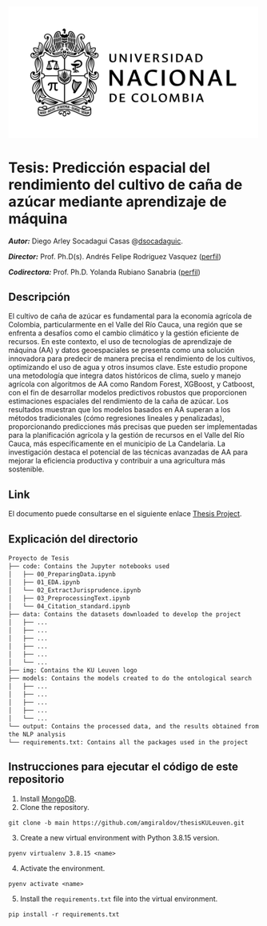 <img src="https://github.com/dsocadaguic/PrediccionCanaAzucarAA/blob/main/img/EscudoUN.png" width="500"/>

# Tesis: Predicción espacial del rendimiento del cultivo de caña de azúcar mediante aprendizaje de máquina

***Autor:*** Diego Arley Socadagui Casas @[dsocadaguic](https://github.com/dsocadaguic).

***Director:*** Prof. Ph.D(s). Andrés Felipe Rodriguez Vasquez ([perfil](https://scholar.google.es/citations?user=7D4jWaUAAAAJ&hl=es))

***Codirectora:*** Prof. Ph.D. Yolanda Rubiano Sanabria ([perfil](https://cienciasagrarias.bogota.unal.edu.co/facultad/profesores/yolanda-rubiano-sanabria))

## Descripción
El cultivo de caña de azúcar es fundamental para la economía agrícola de Colombia, particularmente en el Valle del Río Cauca, una región que se enfrenta a desafíos como el cambio climático y la gestión eficiente de recursos. En este contexto, el uso de tecnologías de aprendizaje de máquina (AA) y datos geoespaciales se presenta como una solución innovadora para predecir de manera precisa el rendimiento de los cultivos, optimizando el uso de agua y otros insumos clave. Este estudio propone una metodología que integra datos históricos de clima, suelo y manejo agrícola con algoritmos de AA como Random Forest, XGBoost, y Catboost, con el fin de desarrollar modelos predictivos robustos que proporcionen estimaciones espaciales del rendimiento de la caña de azúcar. Los resultados muestran que los modelos basados en AA superan a los métodos tradicionales (cómo regresiones lineales y penalizadas), proporcionando predicciones más precisas que pueden ser implementadas para la planificación agrícola y la gestión de recursos en el Valle del Río Cauca, más específicamente en el municipio de La Candelaria. La investigación destaca el potencial de las técnicas avanzadas de AA para mejorar la eficiencia productiva y contribuir a una agricultura más sostenible.

## Link
El documento puede consultarse en el siguiente enlace [Thesis Project]().

## Explicación del directorio

```
Proyecto de Tesis
├── code: Contains the Jupyter notebooks used
│   ├── 00_PreparingData.ipynb
│   ├── 01_EDA.ipynb
│   └── 02_ExtractJurisprudence.ipynb
│   ├── 03_PreprocessingText.ipynb
│   └── 04_Citation_standard.ipynb
├── data: Contains the datasets downloaded to develop the project
│   ├── ...
│   ├── ...
│   ├── ...
│   ├── ...
│   ├── ...
│   └── ...
├── img: Contains the KU Leuven logo
├── models: Contains the models created to do the ontological search
│   ├── ...
│   ├── ...
│   ├── ...
│   ├── ...
│   └── ...
└── output: Contains the processed data, and the results obtained from the NLP analysis 
└── requirements.txt: Contains all the packages used in the project

```

## Instrucciones para ejecutar el código de este repositorio

1. Install [MongoDB](https://www.mongodb.com/docs/manual/installation/).
2. Clone the repository.
```
git clone -b main https://github.com/amgiraldov/thesisKULeuven.git
```
3. Create a new virtual environment with Python 3.8.15 version.
```
pyenv virtualenv 3.8.15 <name>
```
4. Activate the environment.
```
pyenv activate <name>
```
5. Install the `requirements.txt` file into the virtual environment.
```
pip install -r requirements.txt
```
